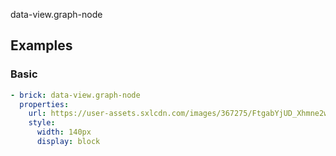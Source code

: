 data-view.graph-node

## Examples

### Basic

```yaml preview
- brick: data-view.graph-node
  properties:
    url: https://user-assets.sxlcdn.com/images/367275/FtgabYjUD_Xhmne2wsyLPcKqlgCi.png
    style:
      width: 140px
      display: block
```
